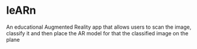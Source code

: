 # leARn
An educational Augmented Reality app that allows users to scan the image, classify it and then place the AR model for that the classified image on the plane 
